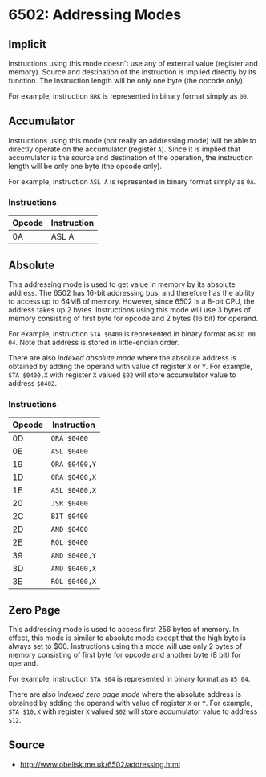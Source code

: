 # 6502: Addressing Modes

## Implicit
Instructions using this mode doesn't use any of external value (register and memory). Source and destination of
the instruction is implied directly by its function. The instruction length will be only one byte (the opcode only).

For example, instruction `BRK` is represented in binary format simply as `00`.

## Accumulator

Instructions using this mode (not really an addressing mode) will be able to directly operate on the accumulator (register `A`). Since it is implied that accumulator is the source and destination of the operation, the instruction length will be only one byte (the opcode only).

For example, instruction `ASL A` is represented in binary format simply as `0A`.

### Instructions

| Opcode | Instruction |
| ------ | ----------- |
| 0A     | ASL A | 

## Absolute

This addressing mode is used to get value in memory by its absolute address.
The 6502 has 16-bit addressing bus, and therefore has the ability to access up to 64MB of memory. However, since 6502 is a 8-bit CPU, the address takes up 2 bytes.
Instructions using this mode will use 3 bytes of memory consisting of first byte for opcode and 2 bytes (16 bit) for operand.

For example, instruction `STA $0400` is represented in binary format as `8D 00 04`. Note that address is stored in little-endian order.

There are also *indexed absolute mode* where the absolute address is obtained by adding the operand with value of register `X` or `Y`. For example, `STA $0400,X` with register `X` valued `$02` will store accumulator value to address `$0402`.

### Instructions

| Opcode | Instruction |
| ------ | ----------- |
| 0D     | `ORA $0400` |
| 0E     | `ASL $0400` |
| 19     | `ORA $0400,Y` |
| 1D     | `ORA $0400,X` |
| 1E     | `ASL $0400,X` |
| 20     | `JSR $0400` |
| 2C     | `BIT $0400` |
| 2D     | `AND $0400` |
| 2E     | `ROL $0400` |
| 39     | `AND $0400,Y` |
| 3D     | `AND $0400,X` |
| 3E     | `ROL $0400,X` |


## Zero Page

This addressing mode is used to access first 256 bytes of memory. In effect, this mode is similar to absolute mode except that the high byte is always set to $00. Instructions using this mode will use only 2 bytes of memory consisting of first byte for opcode and another byte (8 bit) for operand.

For example, instruction `STA $04` is represented in binary format as `85 04`.

There are also *indexed zero page mode* where the absolute address is obtained by adding the operand with value of register `X` or `Y`. For example, `STA $10,X` with register `X` valued `$02` will store accumulator value to address `$12`.

## Source

- http://www.obelisk.me.uk/6502/addressing.html
